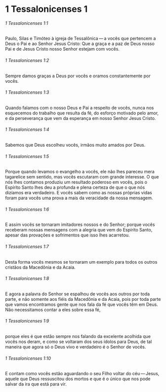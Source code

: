 # 1 Tessalonicenses 1

###### 1 Tessalonicenses 1:1

Paulo, Silas e Timóteo à igreja de Tessalônica — a vocês que pertencem a Deus o Pai e ao Senhor Jesus Cristo: Que a graça e a paz de Deus nosso Pai e de Jesus Cristo nosso Senhor estejam com vocês.

###### 1 Tessalonicenses 1:2

Sempre damos graças a Deus por vocês e oramos constantemente por vocês.

###### 1 Tessalonicenses 1:3

Quando falamos com o nosso Deus e Pai a respeito de vocês, nunca nos esquecemos do trabalho que resulta da fé, do esforço motivado pelo amor, e da perseverança que vem da esperança em nosso Senhor Jesus Cristo.

###### 1 Tessalonicenses 1:4

Sabemos que Deus escolheu vocês, irmãos muito amados por Deus.

###### 1 Tessalonicenses 1:5

Porque quando levamos o evangelho a vocês, ele não lhes pareceu mera tagarelice sem sentido, mas vocês escutaram com grande interesse. O que nós lhes contamos produziu um resultado poderoso em vocês, pois o Espírito Santo lhes deu a profunda e plena certeza de que o que nós dizíamos era verdadeiro. E vocês sabem como as nossas próprias vidas foram para vocês uma prova a mais da veracidade da nossa mensagem.

###### 1 Tessalonicenses 1:6

E assim vocês se tornaram imitadores nossos e do Senhor; porque vocês receberam nossas mensagens com a alegria que vem do Espírito Santo, apesar das provações e sofrimentos que isso lhes acarretou.

###### 1 Tessalonicenses 1:7

Desta forma vocês mesmos se tornaram um exemplo para todos os outros cristãos da Macedônia e da Acaia.

###### 1 Tessalonicenses 1:8

E agora a palavra do Senhor se espalhou de vocês aos outros por toda parte, e não somente aos fiéis da Macedônia e da Acaia, pois por toda parte que vamos encontramos gente que nos fala da fé que vocês têm em Deus. Não necessitamos contar a eles sobre essa fé,

###### 1 Tessalonicenses 1:9

porque eles é que estão sempre nos falando da excelente acolhida que vocês nos deram, e como se voltaram dos seus ídolos para Deus, de tal maneira que agora só o Deus vivo e verdadeiro é o Senhor de vocês.

###### 1 Tessalonicenses 1:10

E contam como vocês estão aguardando o seu Filho voltar do céu — Jesus, aquele que Deus ressuscitou dos mortos e que é o único que nos pode salvar da ira que está para vir.

